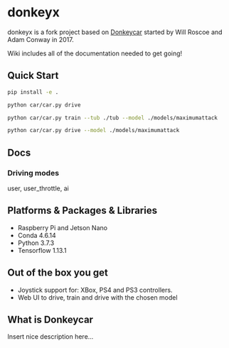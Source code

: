 # donkeyx

donkeyx is a fork project based on [Donkeycar](http://donkeycar.com) started by Will Roscoe and Adam Conway in 2017.

Wiki includes all of the documentation needed to get going!

<!-- [donkeyx Wiki](https://github.com/pitkane/donkeyx/wiki) -->

## Quick Start

```bash
pip install -e .

python car/car.py drive

python car/car.py train --tub ./tub --model ./models/maximumattack

python car/car.py drive --model ./models/maximumattack
```

## Docs

### Driving modes

user, user_throttle, ai

<!-- * [donkeyx Wiki](https://github.com/pitkane/donkeyx/wiki) -->

## Platforms & Packages & Libraries

* Raspberry Pi and Jetson Nano
* Conda 4.6.14
* Python 3.7.3
* Tensorflow 1.13.1

## Out of the box you get

* Joystick support for: XBox, PS4 and PS3 controllers.
* Web UI to drive, train and drive with the chosen model

## What is Donkeycar

Insert nice description here...
